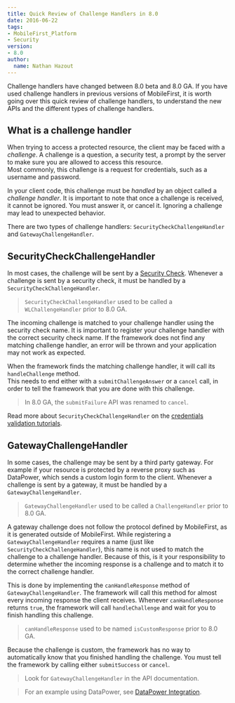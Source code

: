 ```yaml
---
title: Quick Review of Challenge Handlers in 8.0
date: 2016-06-22
tags:
- MobileFirst_Platform
- Security
version:
- 8.0
author:
  name: Nathan Hazout
---
```


Challenge handlers have changed between 8.0 beta and 8.0 GA. If you have used challenge handlers in previous versions of MobileFirst, it is worth going over this quick review of challenge handlers, to understand the new APIs and the different types of challenge handlers.

## What is a challenge handler
When trying to access a protected resource, the client may be faced with a *challenge*. A challenge is a question, a security test, a prompt by the server to make sure you are allowed to access this resource.  
Most commonly, this challenge is a request for credentials, such as a username and password.

In your client code, this challenge must be *handled* by an object called a *challenge handler*. It is important to note that once a challenge is received, it cannot be ignored. You must answer it, or cancel it. Ignoring a challenge may lead to unexpected behavior.

There are two types of challenge handlers: `SecurityCheckChallengeHandler` and `GatewayChallengeHandler`.

## SecurityCheckChallengeHandler
In most cases, the challenge will be sent by a [Security Check]({{site.baseurl}}/tutorials/en/foundation/8.0/authentication-and-security/creating-a-security-check/). Whenever a challenge is sent by a security check, it must be handled by a `SecurityCheckChallengeHandler`.  

> `SecurityCheckChallengeHandler` used to be called a `WLChallengeHandler` prior to 8.0 GA.

The incoming challenge is matched to your challenge handler using the security check name. It is important to register your challenge handler with the correct security check name.  If the framework does not find any matching challenge handler, an error will be thrown and your application may not work as expected.  

When the framework finds the matching challenge handler, it will call its `handleChallenge` method.  
This needs to end either with a `submitChallengeAnswer` or a `cancel` call, in order to tell the framework that you are done with this challenge.

> In 8.0 GA, the `submitFailure` API was renamed to `cancel`.

Read more about `SecurityCheckChallengeHandler` on the [credentials validation tutorials]({{site.baseurl}}/tutorials/en/foundation/8.0/authentication-and-security/credentials-validation/).

## GatewayChallengeHandler
In some cases, the challenge may be sent by a third party gateway. For example if your resource is protected by a reverse proxy such as DataPower, which sends a custom login form to the client.  Whenever a challenge is sent by a gateway, it must be handled by a `GatewayChallengeHandler`.

> `GatewayChallengeHandler` used to be called a `ChallengeHandler` prior to 8.0 GA.

A gateway challenge does not follow the protocol defined by MobileFirst, as it is generated outside of MobileFirst. While registering a `GatewayChallengeHandler` requires a name (just like `SecurityCheckChallengeHandler`), this name is not used to match the challenge to a challenge handler. Because of this, is it your responsibility to determine whether the incoming response is a challenge and to match it to the correct challenge handler.

This is done by implementing the `canHandleResponse` method of `GatewayChallengeHandler`. The framework will call this method for almost every incoming response the client receives. Whenever `canHandleResponse` returns `true`, the framework will call `handleChallenge` and wait for you to finish handling this challenge.  

> `canHandleResponse` used to be named `isCustomResponse` prior to 8.0 GA.

Because the challenge is custom, the framework has no way to automatically know that you finished handling the challenge. You must tell the framework by calling either `submitSuccess` or `cancel`.

> Look for `GatewayChallengeHandler` in the API documentation.

> For an example using DataPower, see [DataPower Integration]({{site.baseurl}}/blog/2016/06/17/datapower-integration/).
